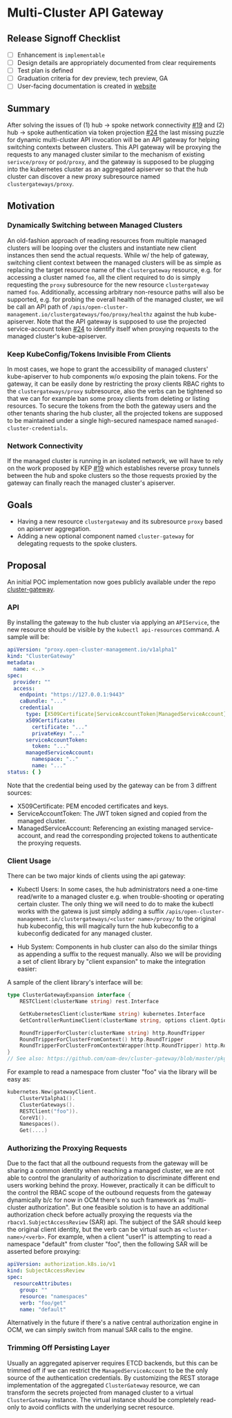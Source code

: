 # Multi-Cluster API Gateway

## Release Signoff Checklist

- [ ] Enhancement is `implementable`
- [ ] Design details are appropriately documented from clear requirements
- [ ] Test plan is defined
- [ ] Graduation criteria for dev preview, tech preview, GA
- [ ] User-facing documentation is created in [website](https://github.com/open-cluster-management-io/open-cluster-management-io.github.io/)

## Summary

After solving the issues of (1) hub -> spoke network connectivity [#19](https://github.com/open-cluster-management-io/enhancements/pull/19)
and (2) hub -> spoke authentication via token projection [#24](https://github.com/open-cluster-management-io/enhancements/pull/24)
the last missing puzzle for dynamic multi-cluster API invocation will be an
API gateway for helping switching contexts between clusters. This API gateway 
will be proxying the requests to any managed cluster similar to the mechanism 
of existing `serivce/proxy` or `pod/proxy`, and the gateway is supposed to be
plugging into the kubernetes cluster as an aggregated apiserver so that the
hub cluster can discover a new proxy subresource named `clustergateways/proxy`.

## Motivation

### Dynamically Switching between Managed Clusters

An old-fashion approach of reading resources from multiple managed clusters 
will be looping over the clusters and instantiate new client instances then
send the actual requests. While w/ the help of gateway, switching client context 
between the managed clusters will be as simple as replacing the target resource
name of the `clustergateway` resource, e.g. for accessing a cluster named `foo`,
all the client required to do is simply requesting the `proxy` subresource for
the new resource `clustergateway` named `foo`. Additionally, accessing arbitrary 
non-resource paths will also be supported, e.g. for probing the overall health
of the managed cluster, we wil be call an API path of `/apis/open-cluster-management.io/clustergateways/foo/proxy/healthz`
against the hub kube-apiserver. Note that the API gateway is supposed to use the 
projected service-account token [#24](https://github.com/open-cluster-management-io/enhancements/pull/24) 
to identify itself when proxying requests to the managed cluster's kube-apiserver.

### Keep KubeConfig/Tokens Invisible From Clients

In most cases, we hope to grant the accessibility of managed clusters' 
kube-apiserver to hub components w/o exposing the plain tokens. For the gateway,
it can be easily done by restricting the proxy clients RBAC rights to the 
`clustergateways/proxy` subresource, also the verbs can be tightened so that we
can for example ban some proxy clients from deleting or listing resources.
To secure the tokens from the both the gateway users and the other tenants
sharing the hub cluster, all the projected tokens are supposed to be maintained
under a single high-secured namespace named `managed-cluster-credentials`. 

### Network Connectivity

If the managed cluster is running in an isolated network, we will have to rely on
the work proposed by KEP [#19](https://github.com/open-cluster-management-io/enhancements/pull/19)
which establishes reverse proxy tunnels between the hub and spoke clusters so the
those requests proxied by the gateway can finally reach the managed cluster's
apiserver.

## Goals

- Having a new resource `clustergateway` and its subresource `proxy` based on 
  apiserver aggregation.
- Adding a new optional component named `cluster-gateway` for delegating requests
  to the spoke clusters.

## Proposal

An initial POC implementation now goes publicly available under the repo [cluster-gateway](https://github.com/oam-dev/cluster-gateway).


### API 

By installing the gateway to the hub cluster via applying an `APIService`, the new 
resource should be visible by the `kubectl api-resources` command. A sample will
be:

```yaml
apiVersion: "proxy.open-cluster-management.io/v1alpha1"
kind: "ClusterGateway"
metadata:
  name: <..>
spec:
  provider: ""
  access:
    endpoint: "https://127.0.0.1:9443"
    caBundle: "..."
    credential:
      type: [X509Certificate|ServiceAccountToken|ManagedServiceAccount]
      x509Certificate:
        certificate: "..."
        privateKey: "..."
      serviceAccountToken:
        token: "..." 
      managedServiceAccount:
        namespace: ".."
        name: "..."
status: { }      
```

Note that the credential being used by the gateway can be from 3 diffrent
sources:

- X509Certificate: PEM encoded certificates and keys.
- ServiceAccountToken: The JWT token signed and copied from the managed cluster.
- ManagedServiceAccount: Referencing an existing managed service-account, and read
  the corresponding projected tokens to authenticate the proxying requests.
  
### Client Usage


There can be two major kinds of clients using the api gateway:

- Kubectl Users: In some cases, the hub administrators need a one-time read/write
  to a managed cluster e.g. when trouble-shooting or operating certain cluster. The
  only thing we will need to do to make the kubectl works with the gatewa is just
  simply adding a suffix `/apis/open-cluster-management.io/clustergateways/<cluster name>/proxy/`
  to the original hub kubeconfig, this will magically turn the hub kubeconfig to a
  kubeconfig dedicated for any managed cluster.
  
- Hub System: Components in hub cluster can also do the similar things as appending
  a suffix to the request manually. Also we will be providing a set of client library
  by "client expansion" to make the integration easier:
  
A sample of the client library's interface will be:

```go
type ClusterGatewayExpansion interface {
	RESTClient(clusterName string) rest.Interface

	GetKubernetesClient(clusterName string) kubernetes.Interface
	GetControllerRuntimeClient(clusterName string, options client.Options) (client.Client, error)

	RoundTripperForCluster(clusterName string) http.RoundTripper
	RoundTripperForClusterFromContext() http.RoundTripper
	RoundTripperForClusterFromContextWrapper(http.RoundTripper) http.RoundTripper
}
// See also: https://github.com/oam-dev/cluster-gateway/blob/master/pkg/generated/clientset/versioned/typed/cluster/v1alpha1/clustergateway_expansion.go#L34-L35
```
  
For example to read a namespace from cluster "foo" via the library will be easy as:

```go
kubernetes.New(gatewayClient.
	ClusterV1alpha1().
	ClusterGateways().
	RESTClient("foo")).
	CoreV1().
	Namespaces().
	Get(....)
```


### Authorizing the Proxying Requests


Due to the fact that all the outbound requests from the gateway will be sharing a 
common identity when reaching a managed cluster, we are not able to control the 
granularity of authorization to discriminate different end users working behind
the proxy. However, practically it can be difficult to the control the RBAC scope 
of the outbound requests from the gateway dynamically b/c for now in OCM there's 
no such framework as "multi-cluster authorization". But one feasible solution is to 
have an additional authorization check before actually proxying the requests via the 
`rbacv1.SubjectAccessReview` (SAR) api. The subject of the SAR should keep the 
original client identity, but the verb can be virtual such as `<cluster-name>/<verb>`.
For example, when a client "user1" is attempting to read a namespace "default" from
cluster "foo", then the following SAR will be asserted before proxying:

```yaml
apiVersion: authorization.k8s.io/v1
kind: SubjectAccessReview
spec:
  resourceAttributes:
    group: ""
    resource: "namespaces"
    verb: "foo/get"
    name: "default"
```

Alternatively in the future if there's a native central authorization engine in OCM,
we can simply switch from manual SAR calls to the engine.


### Trimming Off Persisting Layer

Usually an aggregated apiserver requires ETCD backends, but this can be trimmed off if 
we can restrict the `ManagedServiceAccount` to be the only source of the authentication 
credentials. By customizing the REST storage implementation of the aggregated 
`ClusterGateway` resource, we can transform the secrets projected from managed cluster
to a virtual `ClusterGateway` instance. The virtual instance should be completely read-only
to avoid conflicts with the underlying secret resource.
